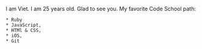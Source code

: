 I am Viet. I am 25 years old. Glad to see you.
My favorite Code School path: 

```
* Ruby
* JavaScript, 
* HTMl & CSS, 
* iOS, 
* Git
```
